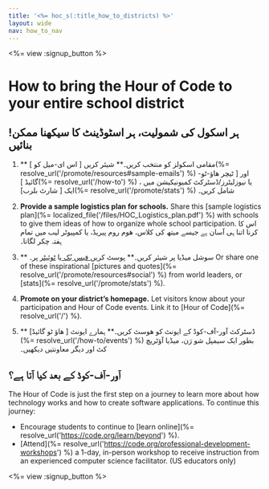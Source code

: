 ```yaml
---
title: '<%= hoc_s(:title_how_to_districts) %>'
layout: wide
nav: how_to_nav
---
```

<%= view :signup_button %>

# How to bring the Hour of Code to your entire school district

## !ہر اسکول کی شمولیت، ہر اسٹوڈینٹ کا سیکھنا ممکن بنائیں

1. ** مقامی اسکولز کو منتخب کریں۔** شیئر کریں [ اس ای-میل کو ](%= resolve_url('/promote/resources#sample-emails') %) اور [ ٹیچر ھاؤ-ٹو-گائیڈ ](%= resolve_url('/how-to') %) ، یا نیوزلیٹرز/ڈسٹرکٹ کمیونیکیشن میں ایک [ شارٹ بلرب](%= resolve_url('/promote/stats') %) شامل کریں۔

2. **Provide a sample logistics plan for schools.** Share this [sample logistics plan](%= localized_file('/files/HOC_Logistics_plan.pdf') %) with schools to give them ideas of how to organize whole school participation. اس کا کرنا اتنا ہی آسان ہے جیسے میتھ کی کلاس، ھوم روم پیریڈ، یا کمپیوٹر لیب میں تمام ہفتہ چکر لگانا۔

3. ** سوشل میڈیا پر شیئر کریں۔** پوسٹ کریں[ فیس بُک ](https://www.facebook.com/sharer/sharer.php?u=http%3A%2F%2Fhourofcode.com%2Fus) یا [ ٹوئیٹر](https://twitter.com/intent/tweet?url=http%3A%2F%2Fhourofcode.com&text=I%27m%20participating%20in%20this%20year%27s%20%23HourOfCode%2C%20are%20you%3F%20%40codeorg&original_referer=https%3A%2F%2Fwww.google.com%2Furl%3Fq%3Dhttps%253A%252F%252Ftwitter.com%252Fshare%253Fhashtags%253D%2526amp%253Brelated%253Dcodeorg%2526amp%253Btext%253DI%252527m%252Bparticipating%252Bin%252Bthis%252Byear%252527s%252B%252523HourOfCode%25252C%252Bare%252Byou%25253F%252B%252540codeorg%2526amp%253Burl%253Dhttp%25253A%25252F%25252Fhourofcode.com%26sa%3DD%26sntz%3D1%26usg%3DAFQjCNE1GLTUbKZfMlEh9Aj5w0iswz6PYQ&related=codeorg&hashtags=) پر۔ Or share one of these inspirational [pictures and quotes](%= resolve_url('/promote/resources#social') %) from world leaders, or [stats](%= resolve_url('/promote/stats') %).

4. **Promote on your district’s homepage.** Let visitors know about your participation and Hour of Code events. Link it to [Hour of Code](%= resolve_url('/') %).

5. ** ڈسٹرکٹ آور-آف-کوڈ کے ایونٹ کو ھوسٹ کریں۔** ہمارے ایونٹ [ ھاؤ ٹو گائیڈ](%= resolve_url('/how-to/events') %) بطور ایک سیمپل شو رَن، میڈیا آؤٹریچ کٹ اور دیگر معاونتیں دیکھیں۔

## آور-آف-کوڈ کے بعد کیا آتا ہے؟

The Hour of Code is just the first step on a journey to learn more about how technology works and how to create software applications. To continue this journey:

- Encourage students to continue to [learn online](%= resolve_url('https://code.org/learn/beyond') %).
- [Attend](%= resolve_url('https://code.org/professional-development-workshops') %) a 1-day, in-person workshop to receive instruction from an experienced computer science facilitator. (US educators only)

<%= view :signup_button %>